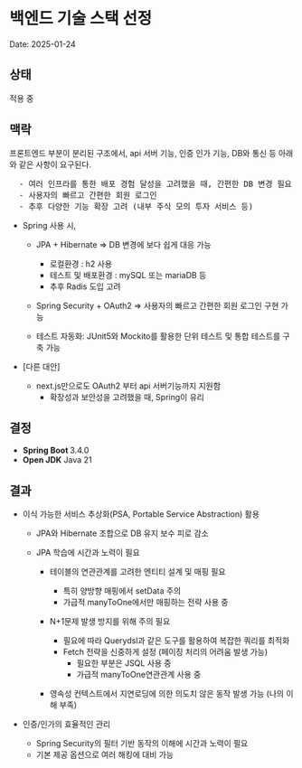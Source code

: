# 백엔드 기술 스택 선정

Date: 2025-01-24

## 상태

적용 중

## 맥락

프론트엔드 부분이 분리된 구조에서, api 서버 기능, 인증 인가 기능, DB와 통신 등 아래와 같은 사항이 요구된다.

<pre>
  - 여러 인프라를 통한 배포 경험 달성을 고려했을 때, 간편한 DB 변경 필요
  - 사용자의 빠르고 간편한 회원 로그인
  - 추후 다양한 기능 확장 고려 (내부 주식 모의 투자 서비스 등)
</pre>

- Spring 사용 시,

  - JPA + Hibernate => DB 변경에 보다 쉽게 대응 가능

    - 로컬환경 : h2 사용
    - 테스트 및 배포환경 : mySQL 또는 mariaDB 등
    - 추후 Radis 도입 고려

  - Spring Security + OAuth2 => 사용자의 빠르고 간편한 회원 로그인 구현 가능

  - 테스트 자동화: JUnit5와 Mockito를 활용한 단위 테스트 및 통합 테스트를 구축 가능

- [다른 대안]
  - next.js만으로도 OAuth2 부터 api 서버기능까지 지원함
    - 확장성과 보안성을 고려했을 때, Spring이 유리

## 결정

- <strong>Spring Boot </strong> 3.4.0
- <strong>Open JDK</strong> Java 21

## 결과

- 이식 가능한 서비스 추상화(PSA, Portable Service Abstraction) 활용

  - JPA와 Hibernate 조합으로 DB 유지 보수 피로 감소

  - JPA 학습에 시간과 노력이 필요

    - 테이블의 연관관계를 고려한 엔티티 설계 및 매핑 필요

      - 특히 양방향 매핑에서 setData 주의
      - 가급적 manyToOne에서만 매핑하는 전략 사용 중

    - N+1문제 발생 방지를 위해 주의 필요
      - 필요에 따라 Querydsl과 같은 도구를 활용하여 복잡한 쿼리를 최적화
      - Fetch 전략을 신중하게 설정 (페이징 처리의 어려움 발생 가능)
        - 필요한 부분은 JSQL 사용 중
        - 가급적 manyToOne연관관계 사용 중
    - 영속성 컨텍스트에서 지연로딩에 의한 의도치 않은 동작 발생 가능 (나의 이해 부족)

- 인증/인가의 효율적인 관리
  - Spring Security의 필터 기반 동작의 이해에 시간과 노력이 필요
  - 기본 제공 옵션으로 여러 해킹에 대비 가능
